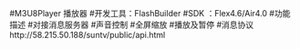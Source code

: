 ﻿#M3U8Player
播放器
#开发工具：FlashBuilder
#SDK     ：Flex4.6/Air4.0
#功能描述
	#对接消息服务器
	#声音控制
	#全屏缩放
	#播放及暂停
#消息协议http://58.215.50.188/suntv/public/api.html
